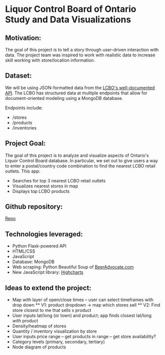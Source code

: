 # Liquor Control Board of Ontario Study and Data Visualizations

## Motivation:
The goal of this project is to tell a story through user-driven interaction with data. The project team was inspired to work with realistic data to increase skill working with store/location information.

## Dataset:

We will be using JSON-formatted data from the [LCBO's well-documented API](https://lcboapi.com/ "Liquor Control Board of Ontario"). The LCBO has structured data at multiple endpoints that allow for document-oriented modeling using a MongoDB database.

Endpoints include:
* /stores
* /products
* /inventories

## Project Goal:
The goal of this project is to analyze and visualize aspects of Ontario's Liquor Control Board database. In particular, we set out to give users a way to enter a postal/country code combination to find the nearest LCBO retail outlets. This app:

* Searches for top 3 nearest LCBO retail outlets
* Visualizes nearest stores in map
* Displays top LCBO products


## Github repository:
[Repo](https://github.com/ludanny16/Project2)

## Technologies leveraged:

* Python Flask-powered API
* HTML/CSS
* JavaScript
* Database: MongoDB
* Web scraping: Python Beautiful Soup of [BeerAdvocate.com](https://www.beeradvocate.com/)
* New JavaScript library: [Highcharts](https://www.highcharts.com/)

## Ideas to extend the project:
* Map with layer of open/close times – user can select timeframes with drop down
** V1: product dropdown -> map which stores sell
** V2: Find store closest to me that sells x product
* User inputs lat/long (or town) and product; app finds closest lat/long *with* product
* Density/heatmap of stores
* Quantity / inventory visualization by store
* User inputs price range – get products in range – get store availability?
* Category levels (primary, secondary, tertiary)
* Node diagram of products 